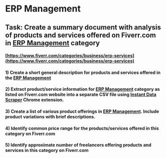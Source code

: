 # ERP Management
## Task: Create a summary document with analysis of products and services offered on Fiverr.com in [ERP Management](https://www.fiverr.com/categories/business/erp-services) category
#### [https://www.fiverr.com/categories/business/erp-services](https://www.fiverr.com/categories/business/erp-services)
#### 1) Create a short general description for products and services offered in the [ERP Management](https://www.fiverr.com/categories/business/erp-services)
#### 2) Extract product/service information for [ERP Management](https://www.fiverr.com/categories/business/erp-services) category as listed on Fiverr.com website into a separate CSV file using [Instant Data Scraper](https://chrome.google.com/webstore/detail/instant-data-scraper/ofaokhiedipichpaobibbnahnkdoiiah) Chrome extension.
#### 3) Create a list of various product offerings in [ERP Management](https://www.fiverr.com/categories/business/erp-services). Include product variations with brief descriptions.
#### 4) Identify common price range for the products/services offered in this category on Fiverr.com
#### 5) Identify approximate number of freelancers offering products and services in this category on Fiverr.com
